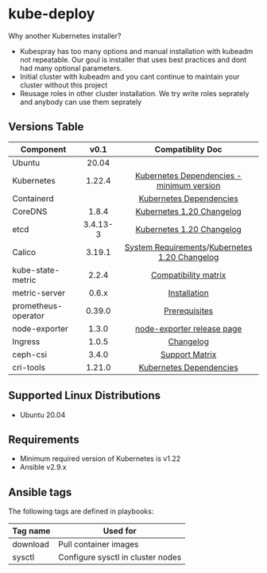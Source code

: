 # kube-deploy
Why another Kubernetes installer?  
* Kubespray has too many options and manual installation with kubeadm not repeatable. Our goul is installer that uses best practices and dont had many optional parameters.
* Initial cluster with kubeadm and you cant continue to maintain your cluster without this project
* Reusage roles in other cluster installation. We try write roles seprately and anybody can use them seprately

## Versions Table
| Component     |  v0.1 | Compatiblity Doc |
| ------------- |:------:| :--------------: | 
| Ubuntu        | 20.04  |   |
| Kubernetes    | 1.22.4 | [Kubernetes Dependencies - minimum version](https://github.com/kubernetes/kubernetes/blob/master/build/dependencies.yaml) |
| Containerd    |        | [Kubernetes Dependencies](https://github.com/kubernetes/kubernetes/blob/master/CHANGELOG/CHANGELOG-1.22.md) |
| CoreDNS       | 1.8.4  | [Kubernetes 1.20 Changelog](https://github.com/kubernetes/kubernetes/blob/master/CHANGELOG/CHANGELOG-1.20.md#feature-11)
| etcd          |  3.4.13-3 | [Kubernetes 1.20 Changelog](https://github.com/kubernetes/kubernetes/blob/master/CHANGELOG/CHANGELOG-1.20.md#bug-or-regression-15)
| Calico        | 3.19.1 | [System Requirements](https://docs.projectcalico.org/archive/v3.16/getting-started/kubernetes/requirements)/[Kubernetes 1.20 Changelog](https://github.com/kubernetes/kubernetes/blob/master/CHANGELOG/CHANGELOG-1.20.md#bug-or-regression-15) |
| kube-state-metric   | 2.2.4  | [Compatibility matrix](https://github.com/kubernetes/kube-state-metrics#compatibility-matrix) |
| metric-server       | 0.6.x  | [Installation](https://github.com/kubernetes-sigs/metrics-server#installation) |
| prometheus-operator | 0.39.0 | [Prerequisites](https://github.com/prometheus-operator/prometheus-operator#prerequisites) |
| node-exporter       | 1.3.0 | [node-exporter release page](https://github.com/prometheus/node_exporter/releases) |
| Ingress             | 1.0.5 | [Changelog](https://github.com/kubernetes/ingress-nginx/blob/master/Changelog.md) |
| ceph-csi            | 3.4.0  | [Support Matrix](https://github.com/ceph/ceph-csi#support-matrix) |
| cri-tools           | 1.21.0 | [Kubernetes Dependencies](https://github.com/kubernetes/kubernetes/blob/master/CHANGELOG/CHANGELOG-1.22.md) |

## Supported Linux Distributions
* Ubuntu 20.04

## Requirements
* Minimum required version of Kubernetes is v1.22
* Ansible v2.9.x

## Ansible tags

The following tags are defined in playbooks:

|                       Tag name | Used for
|--------------------------------|---------
|                       download | Pull container images
|                         sysctl | Configure sysctl in cluster nodes
